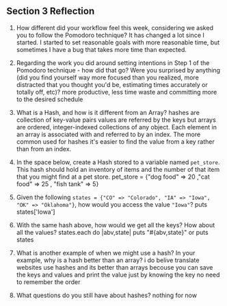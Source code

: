 ## Section 3 Reflection

1. How different did your workflow feel this week, considering we asked you to follow the Pomodoro technique?
It has changed a lot since I started. I started to set reasonable goals with more reasonable time, but sometimes I have a bug that takes more time than expected. 
2. Regarding the work you did around setting intentions in Step 1 of the Pomodoro technique - how did that go? Were you surprised by anything (did you find yourself way more focused than you realized, more distracted that you thought you'd be, estimating times accurately or totally off, etc)?
more productive, less time waste and committing more to the desired schedule 
3. What is a Hash, and how is it different from an Array?
hashes are collection of key-value pairs values are referred by the keys  but arrays are ordered, integer-indexed collections of any object. Each element in an array is associated with and referred to by an index. The more common used for hashes it's easier to find the value from a key rather than from an index. 
4. In the space below, create a Hash stored to a variable named `pet_store`.  This hash should hold an inventory of items and the number of that item that you might find at a pet store.
pet_store = {"dog food" => 20 ,"cat food" => 25 , "fish tank" => 5}
5. Given the following `states = {"CO" => "Colorado", "IA" => "Iowa", "OK" => "Oklahoma"}`, how would you access the value `"Iowa"`?
puts states['Iowa']

6. With the same hash above, how would we get all the keys?  How about all the values?
states.each do |abv,state|
 puts "#{abv,state}"
 or puts states
7. What is another example of when we might use a hash?  In your example, why is a hash better than an array?
i do belive translate websites use hashes and its better than arrays becouse you can save the keys and values and print the value just by knowing the key no need to remember the order 
8. What questions do you still have about hashes?
nothing for now 